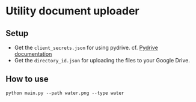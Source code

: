 # Utility document uploader

## Setup
- Get the `client_secrets.json` for using pydrive. cf. [Pydrive documentation](https://pythonhosted.org/PyDrive/quickstart.html)
- Get the `directory_id.json` for uploading the files to your Google Drive.

## How to use
```
python main.py --path water.png --type water
```
